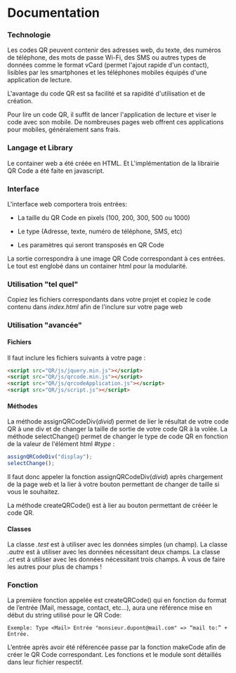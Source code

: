 # Documentation

### Technologie 

Les codes QR peuvent contenir des adresses web, du texte, des numéros de téléphone, des mots de passe Wi-Fi, des SMS ou autres types de données comme le format vCard (permet l'ajout rapide d'un contact), lisibles par les smartphones et les téléphones mobiles équipés d'une application de lecture.

L'avantage du code QR est sa facilité et sa rapidité d'utilisation et de création.

Pour lire un code QR, il suffit de lancer l'application de lecture et viser le code avec son mobile.
De nombreuses pages web offrent ces applications pour mobiles, généralement sans frais.

### Langage et Library

Le container web a été créée en HTML. Et L'implémentation de la librairie QR Code a été faite en javascript. 

### Interface

L'interface web comportera trois entrées:

- La taille du QR Code en pixels (100, 200, 300, 500 ou 1000)

- Le type (Adresse, texte, numéro de téléphone, SMS, etc)

- Les paramètres qui seront transposés en QR Code
    
La sortie correspondra à une image QR Code correspondant à ces entrées.
Le tout est englobé dans un container html pour la modularité.



### Utilisation "tel quel"

Copiez les fichiers correspondants dans votre projet et copiez le code contenu dans _index.html_ afin de l'inclure sur votre page web

### Utilisation "avancée"

#### Fichiers

Il faut inclure les fichiers suivants à votre page :

```html
<script src="QR/js/jquery.min.js"></script>
<script src="QR/js/qrcode.min.js"></script>
<script src="QR/js/qrcodeApplication.js"></script>
<script src="QR/js/script.js"></script>
```

#### Méthodes

La méthode assignQRCodeDiv(_divid_) permet de lier le résultat de votre code QR à une div et de changer la taille de sortie de votre code QR à la volée. La méthode selectChange() permet de changer le type de code QR en fonction de la valeur de l'élément html _#type_ :

```javascript
assignQRCodeDiv("display");
selectChange();
```

Il faut donc appeler la fonction assignQRCodeDiv(_divid_) après chargement de la page web et la lier à votre bouton permettant de changer de taille si vous le souhaitez.

La méthode createQRCode() est à lier au bouton permettant de crééer le code QR.

#### Classes

La classe _.test_ est à utiliser avec les données simples (un champ).
La classe _.autre_ est à utiliser avec les données nécessitant deux champs.
La classe _.ct_ est à utiliser avec les données nécessitant trois champs.
A vous de faire les autres pour plus de champs !


### Fonction

La première fonction appelée est createQRCode() qui en fonction du format de l’entrée (Mail, message, contact, etc...), aura une référence mise en début du string utilisé pour le QR Code: 

    Exemple: Type <Mail> Entrée "monsieur.dupont@mail.com" => “mail to:” + Entrée.

L’entrée après avoir été référencée passe par la fonction makeCode afin de créer le QR Code correspondant.
Les fonctions et le module sont détaillés dans leur fichier respectif.
